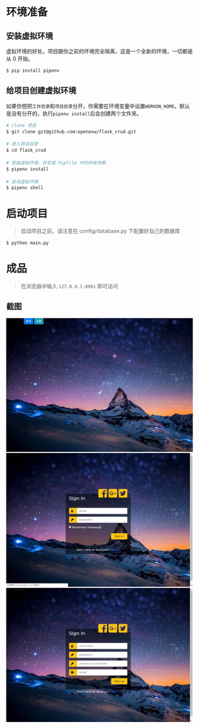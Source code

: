 # 环境准备

## 安装虚拟环境

虚拟环境的好处，项目跟你之前的环境完全隔离，这是一个全新的环境，一切都是从 0 开始。

```bash
$ pip install pipenv
```


## 给项目创建虚拟环境

如果你想把`工作目录`和`项目目录`分开，你需要在环境变量中设置`WORKON_HOME`。默认是没有分开的，执行`pipenv install`后会创建两个文件夹。

```bash
# clone 项目
$ git clone git@github.com:openexw/flask_crud.git

# 进入项目目录
$ cd flask_crud

# 安装虚拟环境，并安装 Pipfile 中的所有依赖
$ pipenv install

# 启动虚拟环境
$ pipenv shell
```

# 启动项目

> 启动项目之前，请注意在 config/database.py 下配置好自己的数据库
```bash
$ python main.py
```

# 成品

> 在浏览器中输入 `127.0.0.1:8001` 即可访问

## 截图

![首页](screenshot/11.jpg)
![登录](screenshot/login.jpg)
![注册](screenshot/register.jpg)





